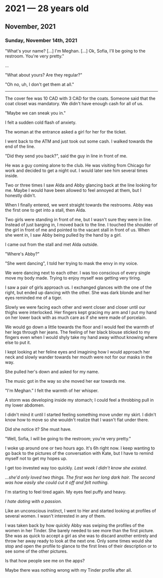 # 2021 — 28 years old

## November, 2021

### Sunday, November 14th, 2021
"What's your name? [...]
I'm Meghan. [...]
Ok, Sofia, I'll be going to the restroom.
You're very pretty."

...

"What about yours? Are they regular?"

"Oh no, uh, I don't get them at all."

---

The cover fee was 10 CAD with 3 CAD for the coats.
Someone said that the coat closet was mandatory.
We didn't have enough cash for all of us.

"Maybe we can sneak you in."

I felt a sudden cold flash of anxiety.

The woman at the entrance asked a girl for her for the ticket.

I went back to the ATM and just took out some cash.
I walked towards the end of the line.

"Did they send you back?", said the guy in line in front of me.

He was a guy coming alone to the club.
He was visiting from Chicago for work and decided to get a night out.
I would later see him several times inside.

Two or three times I saw Alda and Abby glancing back at the line looking for me.
Maybe I would have been allowed to feel annoyed at them, but I honestly didn't.

When I finally entered, we went straight towards the restrooms.
Abby was the first one to get into a stall, then Alda.

Two girls were standing in front of me, but I wasn't sure they were in line.
Instead of just barging in, I moved back to the line.
I touched the shoulder of the girl in front of me and pointed to the vacant
stall in front of us.
When she went in, I saw Abby being pulled by the hand by a girl.

I came out from the stall and met Alda outside.

"Where's Abby?"

"She went dancing", I told her trying to mask the envy in my voice.

We were dancing next to each other.
I was too conscious of every single move my body made.
Trying to enjoy myself was getting very tiring.

I saw a pair of girls approach us.
I exchanged glances with the one of the right, but ended up dancing with the other.
She was dark blonde and her eyes reminded me of a tiger.

Slowly we were facing each other and went closer and closer until our thighs
were interlocked.
Her fingers kept gracing my arm and I put my hand on her lower back with as
much care as if she were made of porcelain.

We would go down a little towards the floor and I would feel the warmth of her
legs through her jeans.
The feeling of her black blouse sticked to my fingers even when I would shyly
take my hand away without knowing where else to put it.

I kept looking at her feline eyes and imagining how I would approach her neck
and slowly wander towards her mouth were not for our masks in the way.

She pulled her's down and asked for my name.

The music got in the way so she moved her ear towards me.

"I'm Meghan." I felt the warmth of her whisper.

A storm was developing inside my stomach;
I could feel a throbbing pull in my lower abdomen.

I didn't mind it until I started feeling something move under my skirt.
I didn't know how to move so she wouldn't realize that I wasn't flat under
there.

Did she notice it? She must have.

"Well, Sofia, I will be going to the restroom; you're very pretty."

I woke up around one or two hours ago.
It's 6h right now.
I keep wanting to go back to the pictures of the conversation with Kate,
but I have to remind myself not to get my hopes up.

I get too invested way too quickly.
*Last week I didn't know she existed*.

_...she'd only loved two things.
The first was her long dark hair.
The second was how easily she could cut it off and felt nothing_.

I'm starting to feel tired again.
My eyes feel puffy and heavy.

_I hate dating with a passion._

Like an unconscious instinct,
I went to Her and started looking at profiles of several women.
I wasn't interested in any of them.

I was taken back by how quickly Abby was swiping the profiles of the women in
her Tinder.
She barely needed to see more than the first picture.
She was as quick to accept a girl as she was to discard another
entirely and throw her away ready to look at the next one.
Only some times would she stop and open the profile to glance to the first
lines of their description or to see some of the other pictures.

Is that how people see me on the apps?

Maybe there was nothing wrong with my Tinder profile after all.
